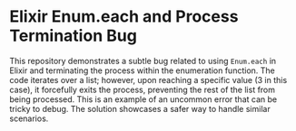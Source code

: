 # Elixir Enum.each and Process Termination Bug

This repository demonstrates a subtle bug related to using `Enum.each` in Elixir and terminating the process within the enumeration function. The code iterates over a list; however, upon reaching a specific value (3 in this case), it forcefully exits the process, preventing the rest of the list from being processed. This is an example of an uncommon error that can be tricky to debug. The solution showcases a safer way to handle similar scenarios.